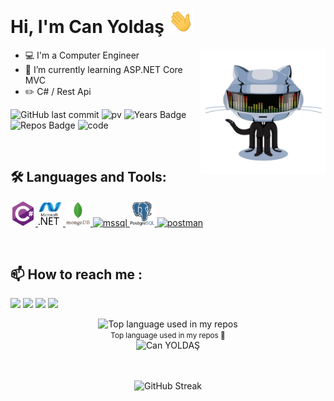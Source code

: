 # Hi, I'm Can Yoldaş <img src="https://raw.githubusercontent.com/ABSphreak/ABSphreak/master/gifs/Hi.gif" width="40" />

<img align="right" height="200" src="https://raw.githubusercontent.com/canylds/canylds/main/can.gif" />

- 💻 I'm a Computer Engineer
- 🌱 I’m currently learning ASP.NET Core MVC
- :pencil2: C# / Rest Api

![GitHub last commit](https://img.shields.io/github/last-commit/canylds/canylds)
![pv](https://komarev.com/ghpvc/?username=canylds)
![Years Badge](https://badges.pufler.dev/years/canylds)
![Repos Badge](https://badges.pufler.dev/repos/canylds)
![code](https://img.shields.io/badge/code%20quality-A++-success)

<br/>

## 🛠 Languages and Tools:
<p align="left"> 
  <a href="https://www.w3schools.com/cs/" target="_blank" rel="noreferrer"> 
    <img src="https://raw.githubusercontent.com/devicons/devicon/master/icons/csharp/csharp-original.svg" alt="csharp" width="40" height="40"/> 
  </a> 
  <a href="https://dotnet.microsoft.com/" target="_blank" rel="noreferrer"> 
    <img src="https://raw.githubusercontent.com/devicons/devicon/master/icons/dot-net/dot-net-original-wordmark.svg" alt="dotnet" width="40" height="40"/> 
  </a> 
  <a href="https://www.mongodb.com/" target="_blank" rel="noreferrer"> 
    <img src="https://raw.githubusercontent.com/devicons/devicon/master/icons/mongodb/mongodb-original-wordmark.svg" alt="mongodb" width="40" height="40"/> 
  </a> 
  <a href="https://www.microsoft.com/en-us/sql-server" target="_blank" rel="noreferrer"> 
    <img src="https://www.svgrepo.com/show/303229/microsoft-sql-server-logo.svg" alt="mssql" width="40" height="40"/> 
  </a> 
  <a href="https://www.postgresql.org" target="_blank" rel="noreferrer"> 
    <img src="https://raw.githubusercontent.com/devicons/devicon/master/icons/postgresql/postgresql-original-wordmark.svg" alt="postgresql" width="40" height="40"/> 
  </a> 
  <a href="https://postman.com" target="_blank" rel="noreferrer"> 
    <img src="https://www.vectorlogo.zone/logos/getpostman/getpostman-icon.svg" alt="postman" width="40" height="40"/> 
  </a> 
</p>

<br/>

## :mailbox: How to reach me :
[<img src="https://img.icons8.com/bubbles/50/000000/gmail.png"/>](mailto:canyoldas5410@gmail.com)
[<img src="https://img.icons8.com/bubbles/50/000000/linkedin.png"/>](https://www.linkedin.com/in/canyoldas/)
[<img src="https://img.icons8.com/bubbles/50/000000/github.png">](https://github.com/canylds)
[<img src="https://img.icons8.com/bubbles/50/000000/instagram-new.png"/>](https://instagram.com/ylds.can)

<p align="center">

</p>

<div align="center">
  <img width="" src="https://github-readme-stats.vercel.app/api/top-langs/?username=canylds&layout=compact&hide_title=1&theme=dark&card_width=300" alt="Top language used in my repos" />
  <br/>
  <small>Top language used in my repos 🎉</small>
   <br/>
    <img src="https://github-readme-stats.vercel.app/api?username=canylds&theme=dark&show_icons=true" alt="Can YOLDAŞ"></img>
  <br />
  <br />
  <br />
</div>

<div align="center">
  
![GitHub Streak](https://github-readme-streak-stats.herokuapp.com/?user=canylds&theme=tokyonight)

</div>
